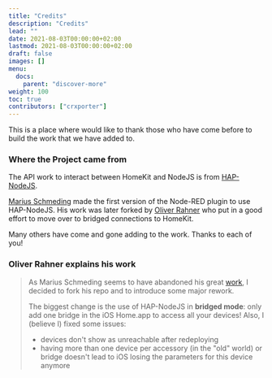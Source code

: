 ```yaml
---
title: "Credits"
description: "Credits"
lead: ""
date: 2021-08-03T00:00:00+02:00
lastmod: 2021-08-03T00:00:00+02:00
draft: false
images: []
menu:
  docs:
    parent: "discover-more"
weight: 100
toc: true
contributors: ["crxporter"]
---
```


This is a place where would like to thank those who have come before to build the work that we have added to.

### Where the Project came from

The API work to interact between HomeKit and NodeJS is from [HAP-NodeJS](https://github.com/KhaosT/HAP-NodeJS).

[Marius Schmeding](https://github.com/mschm/node-red-contrib-homekit) made the first version of the Node-RED plugin to use HAP-NodeJS. His work was later forked by [Oliver Rahner](https://github.com/oliverrahner) who put in a good effort to move over to bridged connections to HomeKit.

Many others have come and gone adding to the work. Thanks to each of you!

### Oliver Rahner explains his work

> As Marius Schmeding seems to have abandoned his great [work](https://github.com/mschm/node-red-contrib-homekit), I decided to fork his repo and to introduce some major rework.
>
>The biggest change is the use of HAP-NodeJS in **bridged mode**: only add one bridge in the iOS Home.app to access all your devices!
Also, I (believe I) fixed some issues:
>
> - devices don't show as unreachable after redeploying
> - having more than one device per accessory (in the "old" world) or bridge doesn't lead to iOS losing the parameters for this device anymore
